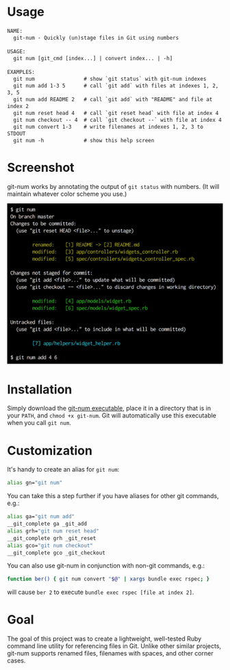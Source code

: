 # Usage

```
NAME:
  git-num - Quickly (un)stage files in Git using numbers

USAGE:
  git num [git_cmd [index...] | convert index... | -h]

EXAMPLES:
  git num                # show `git status` with git-num indexes
  git num add 1-3 5      # call `git add` with files at indexes 1, 2, 3, 5
  git num add README 2   # call `git add` with "README" and file at index 2
  git num reset head 4   # call `git reset head` with file at index 4
  git num checkout -- 4  # call `git checkout --` with file at index 4
  git num convert 1-3    # write filenames at indexes 1, 2, 3 to STDOUT
  git num -h             # show this help screen
```

# Screenshot

git-num works by annotating the output of `git status` with numbers. (It will
maintain whatever color scheme you use.)

![](https://raw.githubusercontent.com/schreifels/git-num/master/screenshot.jpg)

# Installation

Simply download the
[git-num executable](https://raw.githubusercontent.com/schreifels/git-num/master/git-num),
place it in a directory that is in your `PATH`, and `chmod +x git-num`. Git will
automatically use this executable when you call `git num`.

# Customization

It's handy to create an alias for `git num`:

```bash
alias gn="git num"
```

You can take this a step further if you have aliases for other git commands,
e.g.:

```bash
alias ga="git num add"
__git_complete ga _git_add
alias grh="git num reset head"
__git_complete grh _git_reset
alias gco="git num checkout"
__git_complete gco _git_checkout
```

You can also use git-num in conjunction with non-git commands, e.g.:

```bash
function ber() { git num convert "$@" | xargs bundle exec rspec; }
```

will cause `ber 2` to execute `bundle exec rspec [file at index 2]`.

# Goal

The goal of this project was to create a lightweight, well-tested Ruby command
line utility for referencing files in Git. Unlike other similar projects,
git-num supports renamed files, filenames with spaces, and other corner cases.
